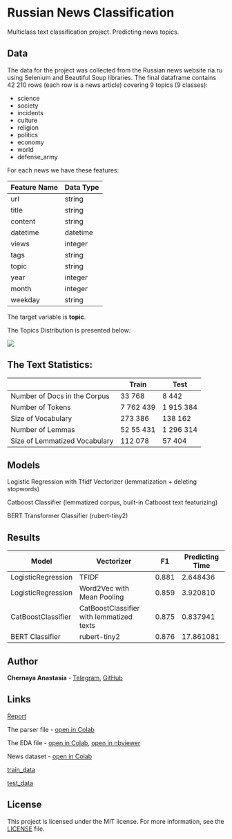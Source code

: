 # Russian News Classification
Multiclass text classification project. Predicting news topics.

## Data
The data for the project was collected from the Russian news website ria.ru using Selenium and Beautiful Soup libraries. 
The final dataframe contains 42 210 rows (each row is a news article) covering 9 topics (9 classes): 
* science
* society
* incidents
* culture
* religion
* politics
* economy
* world
* defense_army

For each news we have these features:

| Feature Name | Data Type          |
| -------------- | --------------------- |
| url                | string                 |
| title              | string                 |
| content         | string                 |
| datetime     | datetime |
| views        | integer
| tags         | string
| topic        | string
| year | integer|
|month | integer|
|weekday | string|

The target variable is **topic**.  

The Topics Distribution is presented below:

![](https://github.com/ChernayaAnastasia/Screenshots/blob/master/topic_distribution.png)

## The Text Statistics:


|                 | Train                         | Test    |  
|----------------------|-----------------------------------|-------|
| Number of Docs in the Corpus               | 33 768                       | 8 442 | 
| Number of Tokens               | 7 762 439                       | 1 915 384	  | 
| Size of Vocabulary             |  273 386	                     |  138 162           |
| Number of Lemmas                | 52 55 431                             | 1 296 314  |
| Size of Lemmatized Vocabulary                | 112 078	                             | 57 404  | 

## Models
Logistic Regression with Tfidf Vectorizer (lemmatization + deleting stopwords)

Catboost Classifier (lemmatized corpus, built-in Catboost text featurizing)

BERT Transformer Classifier (rubert-tiny2)

## Results

| Model                | Vectorizer                         | F1    | Predicting Time |
|----------------------|-----------------------------------|-------|------------------|
| LogisticRegression               | TFIDF                       | 0.881  | 2.648436           |
| LogisticRegression               | Word2Vec with Mean Pooling                       | 0.859	  | 3.920810            |
| CatBoostClassifier             |  CatBoostClassifier with lemmatized texts                     | 0.875	  | 0.837941            |
| BERT Classifier                 | rubert-tiny2                               | 0.876  | 17.861081             |


## Author
**Chernaya Anastasia** - [Telegram](https://t.me/ChernayaAnastasia), [GitHub](https://github.com/ChernayaAnastasia)

## Links
[Report](https://drive.google.com/file/d/1zNVGdXfoE6n4Gof_MTBAdp-miw80idIV/view?usp=sharing) 

The parser file - [open in Colab](https://drive.google.com/file/d/1vu0p4MDumwg-JnpwtDx9oDRUmPvKfQo5/view?usp=sharing)

The EDA file - [open in Colab](https://drive.google.com/file/d/10kGEXDzXS6YmF78sTrO28mIrXgWUwGz_/view?usp=sharing), 
[open in nbviewer](https://nbviewer.org/github/ChernayaAnastasia/News-classification/blob/main/eda.ipynb)

News dataset - [open in Colab](https://drive.google.com/file/d/1hnxGMy-1Wv7miB5ONd4--aErzVM_yeZF/view?usp=sharing)

[train_data](https://drive.google.com/file/d/12xHBe5OC8cgRyvwgw5it3is2ixqiHjou/view?usp=sharing)

[test_data](https://drive.google.com/file/d/1-4OASH9--W4y7QpmdTR6y5wkHqPF0rDE/view?usp=sharing)

## License
This project is licensed under the MIT license. For more information, see the [LICENSE](https://github.com/ChernayaAnastasia/News-classification/blob/main/LICENSE) file.

